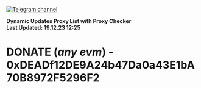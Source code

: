 [![Telegram channel](https://img.shields.io/endpoint?url=https://runkit.io/damiankrawczyk/telegram-badge/branches/master?url=https://t.me/n4z4v0d)](https://t.me/n4z4v0d) 

**Dynamic Updates Proxy List with Proxy Checker**  
**Last Updated: 19.12.23 12:25**

# DONATE (_any evm_) - 0xDEADf12DE9A24b47Da0a43E1bA70B8972F5296F2

